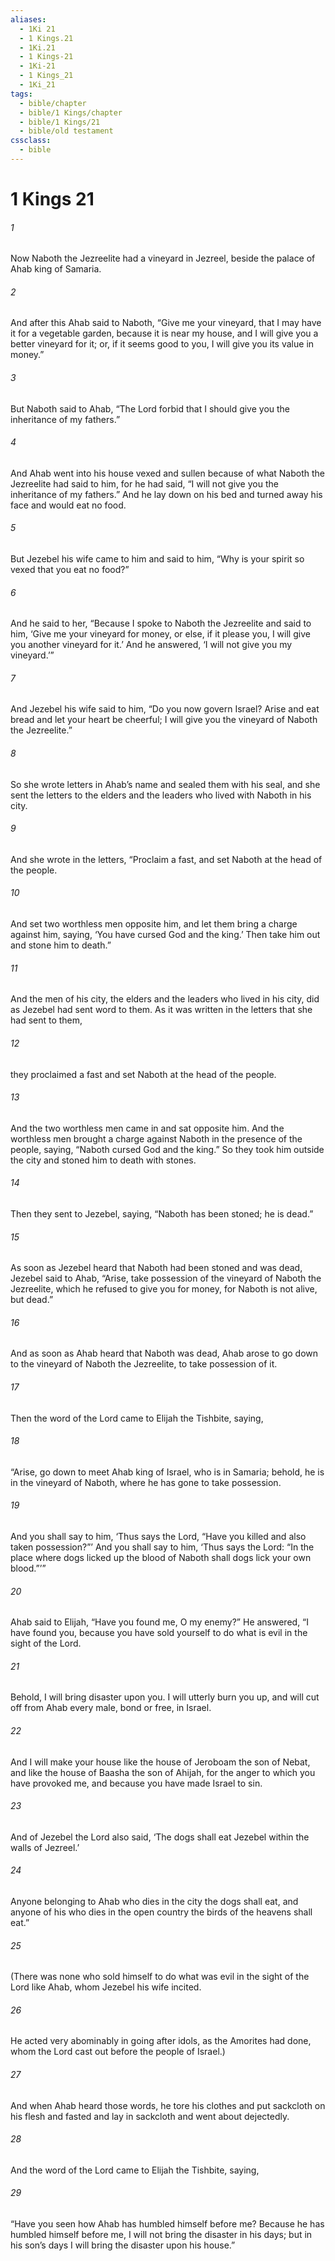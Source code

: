 ```yaml
---
aliases:
  - 1Ki 21
  - 1 Kings.21
  - 1Ki.21
  - 1 Kings-21
  - 1Ki-21
  - 1 Kings_21
  - 1Ki_21
tags:
  - bible/chapter
  - bible/1 Kings/chapter
  - bible/1 Kings/21
  - bible/old testament
cssclass:
  - bible
---
```


# 1 Kings 21

###### 1
Now Naboth the Jezreelite had a vineyard in Jezreel, beside the palace of Ahab king of Samaria.
###### 2
And after this Ahab said to Naboth, “Give me your vineyard, that I may have it for a vegetable garden, because it is near my house, and I will give you a better vineyard for it; or, if it seems good to you, I will give you its value in money.”
###### 3
But Naboth said to Ahab, “The Lord forbid that I should give you the inheritance of my fathers.”
###### 4
And Ahab went into his house vexed and sullen because of what Naboth the Jezreelite had said to him, for he had said, “I will not give you the inheritance of my fathers.” And he lay down on his bed and turned away his face and would eat no food.
###### 5
But Jezebel his wife came to him and said to him, “Why is your spirit so vexed that you eat no food?”
###### 6
And he said to her, “Because I spoke to Naboth the Jezreelite and said to him, ‘Give me your vineyard for money, or else, if it please you, I will give you another vineyard for it.’ And he answered, ‘I will not give you my vineyard.’”
###### 7
And Jezebel his wife said to him, “Do you now govern Israel? Arise and eat bread and let your heart be cheerful; I will give you the vineyard of Naboth the Jezreelite.”
###### 8
So she wrote letters in Ahab’s name and sealed them with his seal, and she sent the letters to the elders and the leaders who lived with Naboth in his city.
###### 9
And she wrote in the letters, “Proclaim a fast, and set Naboth at the head of the people.
###### 10
And set two worthless men opposite him, and let them bring a charge against him, saying, ‘You have cursed God and the king.’ Then take him out and stone him to death.”
###### 11
And the men of his city, the elders and the leaders who lived in his city, did as Jezebel had sent word to them. As it was written in the letters that she had sent to them,
###### 12
they proclaimed a fast and set Naboth at the head of the people.
###### 13
And the two worthless men came in and sat opposite him. And the worthless men brought a charge against Naboth in the presence of the people, saying, “Naboth cursed God and the king.” So they took him outside the city and stoned him to death with stones.
###### 14
Then they sent to Jezebel, saying, “Naboth has been stoned; he is dead.”
###### 15
As soon as Jezebel heard that Naboth had been stoned and was dead, Jezebel said to Ahab, “Arise, take possession of the vineyard of Naboth the Jezreelite, which he refused to give you for money, for Naboth is not alive, but dead.”
###### 16
And as soon as Ahab heard that Naboth was dead, Ahab arose to go down to the vineyard of Naboth the Jezreelite, to take possession of it.
###### 17
Then the word of the Lord came to Elijah the Tishbite, saying,
###### 18
“Arise, go down to meet Ahab king of Israel, who is in Samaria; behold, he is in the vineyard of Naboth, where he has gone to take possession.
###### 19
And you shall say to him, ‘Thus says the Lord, “Have you killed and also taken possession?”’ And you shall say to him, ‘Thus says the Lord: “In the place where dogs licked up the blood of Naboth shall dogs lick your own blood.”’”
###### 20
Ahab said to Elijah, “Have you found me, O my enemy?” He answered, “I have found you, because you have sold yourself to do what is evil in the sight of the Lord.
###### 21
Behold, I will bring disaster upon you. I will utterly burn you up, and will cut off from Ahab every male, bond or free, in Israel.
###### 22
And I will make your house like the house of Jeroboam the son of Nebat, and like the house of Baasha the son of Ahijah, for the anger to which you have provoked me, and because you have made Israel to sin.
###### 23
And of Jezebel the Lord also said, ‘The dogs shall eat Jezebel within the walls of Jezreel.’
###### 24
Anyone belonging to Ahab who dies in the city the dogs shall eat, and anyone of his who dies in the open country the birds of the heavens shall eat.”
###### 25
(There was none who sold himself to do what was evil in the sight of the Lord like Ahab, whom Jezebel his wife incited.
###### 26
He acted very abominably in going after idols, as the Amorites had done, whom the Lord cast out before the people of Israel.)
###### 27
And when Ahab heard those words, he tore his clothes and put sackcloth on his flesh and fasted and lay in sackcloth and went about dejectedly.
###### 28
And the word of the Lord came to Elijah the Tishbite, saying,
###### 29
“Have you seen how Ahab has humbled himself before me? Because he has humbled himself before me, I will not bring the disaster in his days; but in his son’s days I will bring the disaster upon his house.”


